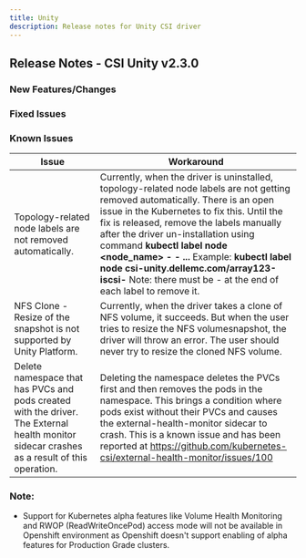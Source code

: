 ```yaml
---
title: Unity
description: Release notes for Unity CSI driver
---
```


## Release Notes - CSI Unity v2.3.0

### New Features/Changes


### Fixed Issues


### Known Issues

| Issue | Workaround |
|-------|------------|
| Topology-related node labels are not removed automatically.  | Currently, when the driver is uninstalled, topology-related node labels are not getting removed automatically. There is an open issue in the Kubernetes to fix this. Until the fix is released, remove the labels manually after the driver un-installation using command **kubectl label node <node_name> <label1>- <label2>- ...** Example: **kubectl label node <hostname> csi-unity.dellemc.com/array123-iscsi-** Note: there must be - at the end of each label to remove it.|
| NFS Clone - Resize of the snapshot is not supported by Unity Platform.| Currently, when the driver takes a clone of NFS volume, it succeeds. But when the user tries to resize the NFS volumesnapshot, the driver will throw an error. The user should never try to resize the cloned NFS volume.|
| Delete namespace that has PVCs and pods created with the driver. The External health monitor sidecar crashes as a result of this operation.| Deleting the namespace deletes the PVCs first and then removes the pods in the namespace. This brings a condition where pods exist without their PVCs and causes the external-health-monitor sidecar to crash. This is a known issue and has been reported at https://github.com/kubernetes-csi/external-health-monitor/issues/100|

### Note:

- Support for Kubernetes alpha features like Volume Health Monitoring and RWOP (ReadWriteOncePod) access mode will not be available in Openshift environment as Openshift doesn't support enabling of alpha features for Production Grade clusters.
